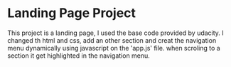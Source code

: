 # Landing Page Project

This project is a landing page, I used the base code provided by udacity.
I changed th html and css, add an other section and creat the navigation menu dynamically using javascript on the 'app.js' file.
when scroling to a section it get highlighted in the navigation menu.
